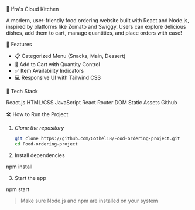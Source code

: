 🍴 Ifra's Cloud Kitchen

A modern, user-friendly food ordering website built with React and Node.js, inspired by platforms like Zomato and Swiggy. Users can explore delicious dishes, add them to cart, manage quantities, and place orders with ease!


🌟 Features

- 📋 Categorized Menu (Snacks, Main, Dessert)
- 🛒 Add to Cart with Quantity Control
- ✅ Item Availability Indicators
- 💻 Responsive UI with Tailwind CSS

🚀 Tech Stack

React.js 
HTML/CSS 
JavaScript
React Router DOM
Static Assets
Github

🛠 How to Run the Project

1. *Clone the repository*  
   ```bash
   git clone https://github.com/Gothel18/Food-ordering-project.git
   cd Food-ordering-project

2. Install dependencies

npm install

3. Start the app

npm start

> Make sure Node.js and npm are installed on your system
